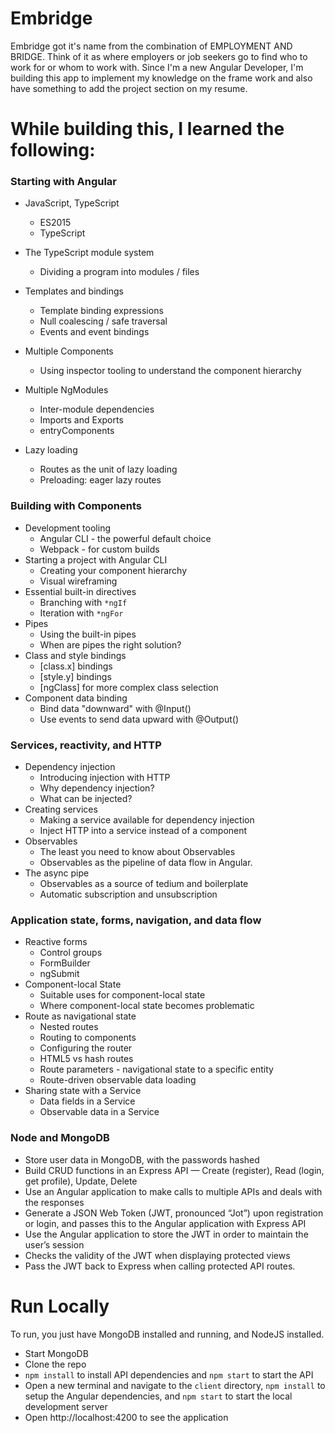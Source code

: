 # Embridge

Embridge got it's name from the combination of EMPLOYMENT AND BRIDGE. Think of it as where employers or job seekers go to find who to work for or whom to work with. Since I'm a new Angular Developer, I'm building this app to implement my knowledge on the frame work and also have something to add the project section on my resume.

# While building this, I learned the following:

### Starting with Angular

- JavaScript, TypeScript

  - ES2015
  - TypeScript

- The TypeScript module system

  - Dividing a program into modules / files

- Templates and bindings
  - Template binding expressions
  - Null coalescing / safe traversal
  - Events and event bindings
- Multiple Components
  - Using inspector tooling to understand the component hierarchy
- Multiple NgModules
  - Inter-module dependencies
  - Imports and Exports
  - entryComponents
- Lazy loading
  - Routes as the unit of lazy loading
  - Preloading: eager lazy routes

### Building with Components

- Development tooling
  - Angular CLI - the powerful default choice
  - Webpack - for custom builds
- Starting a project with Angular CLI
  - Creating your component hierarchy
  - Visual wireframing
- Essential built-in directives
  - Branching with `*ngIf`
  - Iteration with `*ngFor`
- Pipes
  - Using the built-in pipes
  - When are pipes the right solution?
- Class and style bindings
  - [class.x] bindings
  - [style.y] bindings
  - [ngClass] for more complex class selection
- Component data binding
  - Bind data "downward" with @Input()
  - Use events to send data upward with @Output()

### Services, reactivity, and HTTP

- Dependency injection
  - Introducing injection with HTTP
  - Why dependency injection?
  - What can be injected?
- Creating services
  - Making a service available for dependency injection
  - Inject HTTP into a service instead of a component
- Observables
  - The least you need to know about Observables
  - Observables as the pipeline of data flow in Angular.
- The async pipe
  - Observables as a source of tedium and boilerplate
  - Automatic subscription and unsubscription

### Application state, forms, navigation, and data flow

- Reactive forms
  - Control groups
  - FormBuilder
  - ngSubmit
- Component-local State
  - Suitable uses for component-local state
  - Where component-local state becomes problematic
- Route as navigational state
  - Nested routes
  - Routing to components
  - Configuring the router
  - HTML5 vs hash routes
  - Route parameters - navigational state to a specific entity
  - Route-driven observable data loading
- Sharing state with a Service
  - Data fields in a Service
  - Observable data in a Service

### Node and MongoDB

- Store user data in MongoDB, with the passwords hashed
- Build CRUD functions in an Express API — Create (register), Read (login, get profile), Update, Delete
- Use an Angular application to make calls to multiple APIs and deals with the responses
- Generate a JSON Web Token (JWT, pronounced “Jot”) upon registration or login, and passes this to the Angular application with Express API
- Use the Angular application to store the JWT in order to maintain the user’s session
- Checks the validity of the JWT when displaying protected views
- Pass the JWT back to Express when calling protected API routes.

# Run Locally

To run, you just have MongoDB installed and running, and NodeJS installed.

- Start MongoDB
- Clone the repo
- `npm install` to install API dependencies and `npm start` to start the API
- Open a new terminal and navigate to the `client` directory, `npm install` to setup the Angular dependencies, and `npm start` to start the local development server
- Open http://localhost:4200 to see the application
